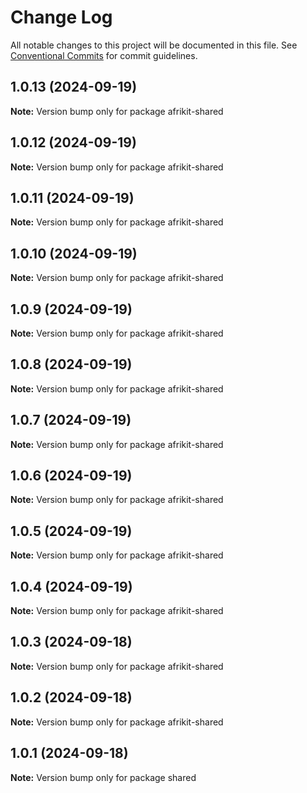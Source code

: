 # Change Log

All notable changes to this project will be documented in this file.
See [Conventional Commits](https://conventionalcommits.org) for commit guidelines.

## 1.0.13 (2024-09-19)

**Note:** Version bump only for package afrikit-shared

## 1.0.12 (2024-09-19)

**Note:** Version bump only for package afrikit-shared

## 1.0.11 (2024-09-19)

**Note:** Version bump only for package afrikit-shared

## 1.0.10 (2024-09-19)

**Note:** Version bump only for package afrikit-shared

## 1.0.9 (2024-09-19)

**Note:** Version bump only for package afrikit-shared

## 1.0.8 (2024-09-19)

**Note:** Version bump only for package afrikit-shared

## 1.0.7 (2024-09-19)

**Note:** Version bump only for package afrikit-shared

## 1.0.6 (2024-09-19)

**Note:** Version bump only for package afrikit-shared

## 1.0.5 (2024-09-19)

**Note:** Version bump only for package afrikit-shared

## 1.0.4 (2024-09-19)

**Note:** Version bump only for package afrikit-shared

## 1.0.3 (2024-09-18)

**Note:** Version bump only for package afrikit-shared

## 1.0.2 (2024-09-18)

**Note:** Version bump only for package afrikit-shared

## 1.0.1 (2024-09-18)

**Note:** Version bump only for package shared
